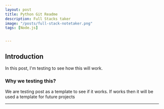```yaml
---
layout: post
title: Python Git Readme
description: Full Stacks taker
image: "/posts/full-stack-notetaker.png"
tags: [Node.js]


---
```


## Introduction

In this post, I'm testing to see how this will work.

### Why we testing this?

We are testing post as a template to see if it works. If works then it will be used a template for future projects

---